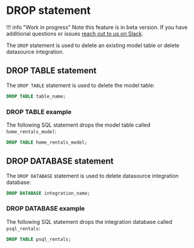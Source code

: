 # DROP statement

!!! info "Work in progress"
    Note this feature is in beta version. If you have additional questions or issues [reach out to us on Slack](https://join.slack.com/t/mindsdbcommunity/shared_invite/zt-o8mrmx3l-5ai~5H66s6wlxFfBMVI6wQ).
    
The `DROP` statement is used to delete an existing model table or delete datasource integration.

## DROP TABLE statement

The `DROP TABLE` statement is used to delete the model table:

```sql
DROP TABLE table_name;
```

### DROP TABLE example

The following SQL statement drops the model table called `home_rentals_model`:

```sql
DROP TABLE home_rentals_model;
```

## DROP DATABASE statement

The `DROP DATABASE` statement is used to delete datasource integration database:

```sql
DROP DATABASE integration_name;
```

### DROP DATABASE example

The following SQL statement drops the integration database called `psql_rentals`:

```sql
DROP TABLE psql_rentals;
```
